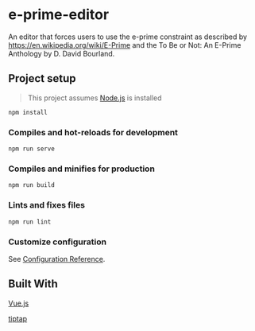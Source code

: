 # e-prime-editor
An editor that forces users to use the e-prime constraint as described by https://en.wikipedia.org/wiki/E-Prime and the To Be or Not: An E-Prime Anthology by D. David Bourland.


## Project setup
> This project assumes [Node.js](https://nodejs.org/en/) is installed

```
npm install
```

### Compiles and hot-reloads for development
```
npm run serve
```

### Compiles and minifies for production
```
npm run build
```

### Lints and fixes files
```
npm run lint
```

### Customize configuration
See [Configuration Reference](https://cli.vuejs.org/config/).


## Built With
[Vue.js](https://vuejs.org/)

[tiptap](https://github.com/ueberdosis/tiptap)
